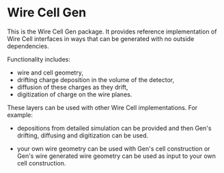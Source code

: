 Wire Cell Gen
==============

This is the Wire Cell Gen package.  It provides reference
implementation of Wire Cell interfaces in ways that can be generated
with no outside dependencies.

Functionality includes:

- wire and cell geometry,
- drifting charge deposition in the volume of the detector,
- diffusion of these charges as they drift,
- digitization of charge on the wire planes.

These layers can be used with other Wire Cell implementations.  For
example:

 - depositions from detailed simulation can be provided and then Gen's
drifting, diffusing and digitization can be used.

 - your own wire geometry can be used with Gen's cell construction or
Gen's wire generated wire geometry can be used as input to your own
cell construction.

